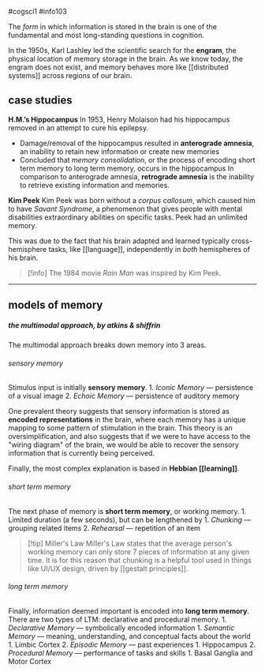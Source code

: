 #cogsci1 #info103 

The *form* in which information is stored in the brain is one of the fundamental and most long-standing questions in cognition.

In the 1950s, Karl Lashley led the scientific search for the **engram**, the physical location of memory storage in the brain. As we know today, the engram does not exist, and memory behaves more like [[distributed systems]] across regions of our brain.

## case studies

**H.M.’s Hippocampus**
In 1953, Henry Molaison had his hippocampus removed in an attempt to cure his epilepsy.
-   Damage/removal of the hippocampus resulted in **anterograde amnesia**, an inability to retain new information or create new memories
-   Concluded that _memory consolidation_, or the process of encoding short term memory to long term memory, occurs in the hippocampus
In comparison to anterograde amnesia, **retrograde amnesia** is the inability to retrieve existing information and memories.

**Kim Peek**
Kim Peek was born without a *corpus callosum*, which caused him to have *Savant Syndrome*, a phenomenon that gives people with mental disabilities extraordinary abilities on specific tasks. Peek had an unlimited memory.

This was due to the fact that his brain adapted and learned typically cross-hemisphere tasks, like [[language]], independently in *both* hemispheres of his brain.

> [!info] The 1984 movie *Rain Man* was inspired by Kim Peek.

---
## models of memory

##### the multimodal approach, by atkins & shiffrin
The multimodal approach breaks down memory into 3 areas. 
###### sensory memory
Stimulus input is initially **sensory memory**. 
    1.  *Iconic Memory* — persistence of a visual image
    2.  *Echoic Memory* — persistence of auditory memory

One prevalent theory suggests that sensory information is stored as **encoded representations** in the brain, where each memory has a unique mapping to some pattern of stimulation in the brain. This theory is an oversimplification, and also suggests that if we were to have access to the "wiring diagram" of the brain, we would be able to recover the sensory information that is currently being perceived.

Finally, the most complex explanation is based in **Hebbian [[learning]]**. 
###### short term memory
The next phase of memory is **short term memory**, or working memory. 
    1.  Limited duration (a few seconds), but can be lengthened by
        1.  *Chunking* — grouping related items
        2.  *Rehearsal* — repetition of an item

>[!tip] Miller's Law
>Miller's Law states that the average person's working memory can only store 7 pieces of information at any given time. It is for this reason that chunking is a helpful tool used in things like UI/UX design, driven by [[gestalt principles]].
>
###### long term memory
Finally, information deemed important is encoded into **long term memory**. There are two types of LTM: declarative and procedural memory.
	1.  *Declarative Memory* — symbolically encoded information
	    1.  *Semantic Memory* — meaning, understanding, and conceptual facts about the world
	        1.  Limbic Cortex
	    2.  *Episodic Memory* — past experiences
	        1.  Hippocampus
	2.  *Procedural Memory* — performance of tasks and skills
	    1.  Basal Ganglia and Motor Cortex